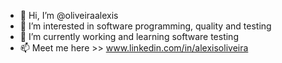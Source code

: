 - 👋 Hi, I’m @oliveiraalexis
- 👀 I’m interested in software programming, quality and testing
- 🌱 I’m currently working and learning software testing
- 📫 Meet me here >> www.linkedin.com/in/alexisoliveira

<!---
oliveiraalexis/oliveiraalexis is a ✨ special ✨ repository because its `README.md` (this file) appears on your GitHub profile.
You can click the Preview link to take a look at your changes.
--->
